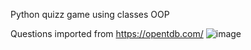 Python quizz game using classes OOP

Questions imported from https://opentdb.com/
![image](https://user-images.githubusercontent.com/98416718/166953735-b56a74ff-ce96-4dba-a4ba-a5fcb4978272.png)
